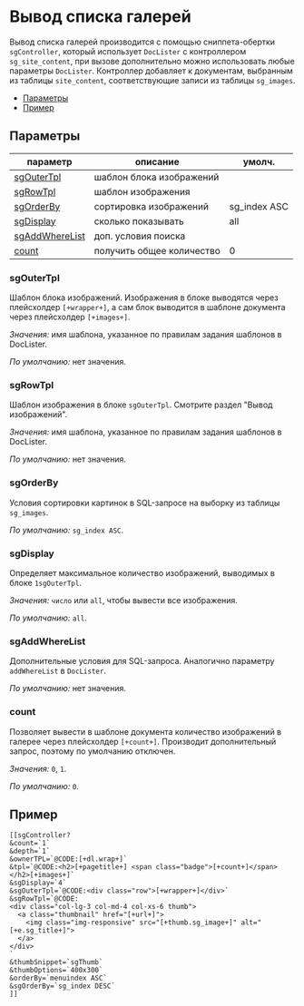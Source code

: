 # Вывод списка галерей

Вывод списка галерей производится с помощью сниппета-обертки `sgController`, который использует `DocLister` с контроллером `sg_site_content`, при вызове дополнительно можно использовать любые параметры `DocLister`. Контроллер добавляет к документам, выбранным из таблицы `site_content`, соответствующие записи из таблицы `sg_images`.

- [Параметры](#params)
- [Пример](#example)

## <a name="params"></a> Параметры

| параметр                                | описание                  | умолч.       |
| --------------------------------------- | ------------------------- | ------------ |
| [sgOuterTpl](#param_sgoutertpl)         | шаблон блока изображений  |              |
| [sgRowTpl](#param_sgrowtpl)             | шаблон изображения        |              |
| [sgOrderBy](#param_sgorderby)           | сортировка изображений    | sg_index ASC |
| [sgDisplay](#param_sgdisplay)           | сколько показывать        | all          |
| [sgAddWhereList](#param_sgaddwherelist) | доп. условия поиска       |              |
| [count](#param_count)                   | получить общее количество | 0            |

### <a name="param_sgoutertpl"></a> sgOuterTpl

Шаблон блока изображений. Изображения в блоке выводятся через плейсхолдер `[+wrapper+]`, а сам блок выводится в шаблоне документа через плейсхолдер `[+images+]`.

_Значения:_ имя шаблона, указанное по правилам задания шаблонов в DocLister.

_По умолчанию:_ нет значения.

### <a name="param_sgrowtpl"></a> sgRowTpl

Шаблон изображения в блоке `sgOuterTpl`. Смотрите раздел "Вывод изображений".

_Значения:_ имя шаблона, указанное по правилам задания шаблонов в DocLister.

_По умолчанию:_ нет значения.

### <a name="param_sgorderby"></a> sgOrderBy

Условия сортировки картинок в SQL-запросе на выборку из таблицы `sg_images`.

_По умолчанию:_ `sg_index ASC`.

### <a name="param_sgdisplay"></a> sgDisplay

Определяет максимальное количество изображений, выводимых в блоке `1sgOuterTpl`.

_Значения:_ `число` или `all`, чтобы вывести все изображения.

_По умолчанию:_ `all`.

### <a name="param_sgaddwherelist"></a> sgAddWhereList

Дополнительные условия для SQL-запроса. Аналогично параметру `addWhereList` в `DocLister`.

_По умолчанию:_ нет значения.

### <a name="param_count"></a> count

Позволяет вывести в шаблоне документа количество изображений в галерее через плейсхолдер `[+count+]`. Производит дополнительный запрос, поэтому по умолчанию отключен.

_Значения:_ `0`, `1`.

_По умолчанию:_ `0`.

## <a name="example"></a> Пример

```
[[sgController?
&count=`1`
&depth=`1`
&ownerTPL=`@CODE:[+dl.wrap+]`
&tpl=`@CODE:<h2>[+pagetitle+] <span class="badge">[+count+]</span></h2>[+images+]`
&sgDisplay=`4`
&sgOuterTpl=`@CODE:<div class="row">[+wrapper+]</div>`
&sgRowTpl=`@CODE:
<div class="col-lg-3 col-md-4 col-xs-6 thumb">
  <a class="thumbnail" href="[+url+]">
    <img class="img-responsive" src="[+thumb.sg_image+]" alt="[+e.sg_title+]">
  </a>
</div>
`
&thumbSnippet=`sgThumb`
&thumbOptions=`400x300`
&orderBy=`menuindex ASC`
&sgOrderBy=`sg_index DESC`
]]
```
